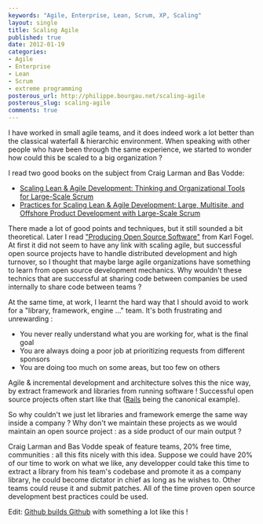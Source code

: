 ```yaml
---
keywords: "Agile, Enterprise, Lean, Scrum, XP, Scaling"
layout: single
title: Scaling Agile
published: true
date: 2012-01-19
categories:
- Agile
- Enterprise
- Lean
- Scrum
- extreme programming
posterous_url: http://philippe.bourgau.net/scaling-agile
posterous_slug: scaling-agile
comments: true
---
```

I have worked in small agile teams, and it does indeed work a lot better than the classical waterfall & hierarchic environment. When speaking with other people who have been through the same experience, we started to wonder how could this be scaled to a big organization ?

I read two good books on the subject from Craig Larman and Bas Vodde:

* [Scaling Lean & Agile Development: Thinking and Organizational Tools for Large-Scale Scrum](http://www.amazon.com/Scaling-Lean-Agile-Development-Organizational/dp/0321480961/ref=sr_1_1?tag=pbourgau-20&amp;s=books&amp;ie=UTF8&amp;qid=1326974242&amp;sr=1-1)
* [Practices for Scaling Lean & Agile Development: Large, Multisite, and Offshore Product Development with Large-Scale Scrum](http://www.amazon.com/Practices-Scaling-Lean-Agile-Development/dp/0321636406/ref=sr_1_2?tag=pbourgau-20&amp;s=books&amp;ie=UTF8&amp;qid=1326974242&amp;sr=1-2)

There made a lot of good points and techniques, but it still sounded a bit theoretical. Later I read ["Producing Open Source Software"](http://producingoss.com/) from Karl Fogel. At first it did not seem to have any link with scaling agile, but successful open source projects have to handle distributed development and high turnover, so I thought that maybe large agile organizations have something to learn from open source development mechanics. Why wouldn't these technics that are successful at sharing code between companies be used internally to share code between teams ?

At the same time, at work, I learnt the hard way that I should avoid to work for a "library, framework, engine ..." team. It's both frustrating and unrewarding :

* You never really understand what you are working for, what is the final goal
* You are always doing a poor job at prioritizing requests from different sponsors
* You are doing too much on some areas, but too few on others

Agile & incremental development and architecture solves this the nice way, by extract framework and libraries from running software ! Successful open source projects often start like that ([Rails](http://rubyonrails.org/) being the canonical example).

So why couldn't we just let libraries and framework emerge the same way inside a company ? Why don't we maintain these projects as we would maintain an open source project : as a side product of our main output ?

Craig Larman and Bas Vodde speak of feature teams, 20% free time, communities : all this fits nicely with this idea. Suppose we could have 20% of our time to work on what we like, any developper could take this time to extract a library from his team's codebase and promote it as a company library, he could become dictator in chief as long as he wishes to. Other teams could reuse it and submit patches. All of the time proven open source development best practices could be used.

Edit: [Github builds Github](http://zachholman.com/talk/how-github-uses-github-to-build-github/) with something a lot like this !
